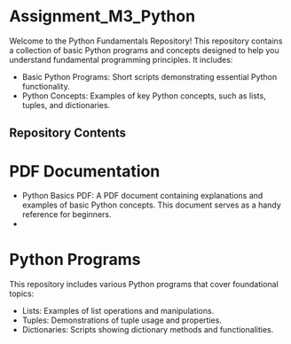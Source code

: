 # Assignment_M3_Python

Welcome to the Python Fundamentals Repository! This repository contains a collection of basic Python programs and concepts designed to help you understand fundamental programming principles. It includes:

- Basic Python Programs: Short scripts demonstrating essential Python functionality.
- Python Concepts: Examples of key Python concepts, such as lists, tuples, and dictionaries.
  
## Repository Contents

# PDF Documentation

- Python Basics PDF: A PDF document containing explanations and examples of basic Python concepts. This document serves as a handy reference for beginners.
- 
# Python Programs
This repository includes various Python programs that cover foundational topics:

- Lists: Examples of list operations and manipulations.
- Tuples: Demonstrations of tuple usage and properties.
- Dictionaries: Scripts showing dictionary methods and functionalities.
